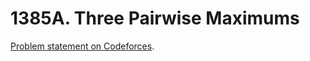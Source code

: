 # 1385A. Three Pairwise Maximums

[Problem statement on Codeforces](https://codeforces.com/problemset/problem/1385/A?locale=en).